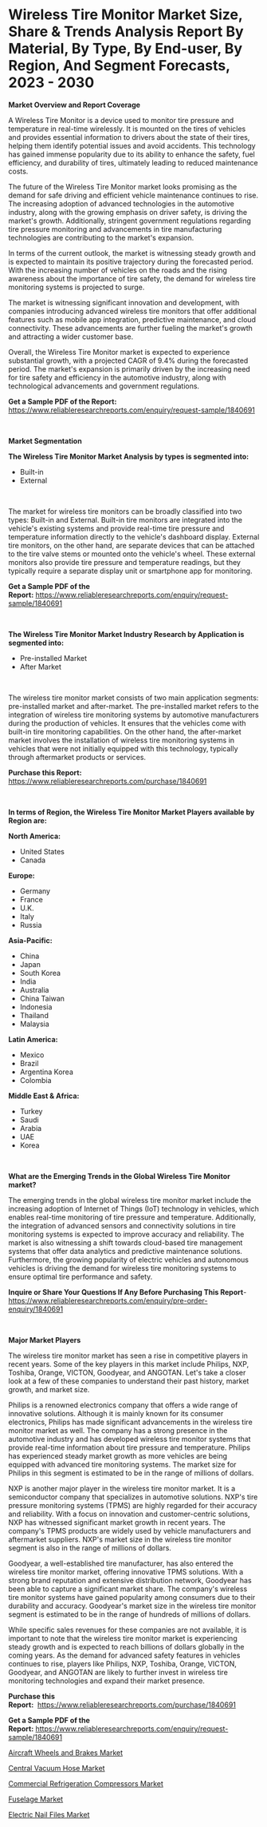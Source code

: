 <p><h1>Wireless Tire Monitor Market Size, Share & Trends Analysis Report By Material, By Type, By End-user, By Region, And Segment Forecasts, 2023 - 2030</h1></p><p><strong>Market Overview and Report Coverage</strong></p>
<p><p>A Wireless Tire Monitor is a device used to monitor tire pressure and temperature in real-time wirelessly. It is mounted on the tires of vehicles and provides essential information to drivers about the state of their tires, helping them identify potential issues and avoid accidents. This technology has gained immense popularity due to its ability to enhance the safety, fuel efficiency, and durability of tires, ultimately leading to reduced maintenance costs.</p><p>The future of the Wireless Tire Monitor market looks promising as the demand for safe driving and efficient vehicle maintenance continues to rise. The increasing adoption of advanced technologies in the automotive industry, along with the growing emphasis on driver safety, is driving the market's growth. Additionally, stringent government regulations regarding tire pressure monitoring and advancements in tire manufacturing technologies are contributing to the market's expansion.</p><p>In terms of the current outlook, the market is witnessing steady growth and is expected to maintain its positive trajectory during the forecasted period. With the increasing number of vehicles on the roads and the rising awareness about the importance of tire safety, the demand for wireless tire monitoring systems is projected to surge.</p><p>The market is witnessing significant innovation and development, with companies introducing advanced wireless tire monitors that offer additional features such as mobile app integration, predictive maintenance, and cloud connectivity. These advancements are further fueling the market's growth and attracting a wider customer base.</p><p>Overall, the Wireless Tire Monitor market is expected to experience substantial growth, with a projected CAGR of 9.4% during the forecasted period. The market's expansion is primarily driven by the increasing need for tire safety and efficiency in the automotive industry, along with technological advancements and government regulations.</p></p>
<p><strong>Get a Sample PDF of the Report:</strong> <a href="https://www.reliableresearchreports.com/enquiry/request-sample/1840691">https://www.reliableresearchreports.com/enquiry/request-sample/1840691</a></p>
<p>&nbsp;</p>
<p><strong>Market Segmentation</strong></p>
<p><strong>The Wireless Tire Monitor Market Analysis by types is segmented into:</strong></p>
<p><ul><li>Built-in</li><li>External</li></ul></p>
<p>&nbsp;</p>
<p><p>The market for wireless tire monitors can be broadly classified into two types: Built-in and External. Built-in tire monitors are integrated into the vehicle's existing systems and provide real-time tire pressure and temperature information directly to the vehicle's dashboard display. External tire monitors, on the other hand, are separate devices that can be attached to the tire valve stems or mounted onto the vehicle's wheel. These external monitors also provide tire pressure and temperature readings, but they typically require a separate display unit or smartphone app for monitoring.</p></p>
<p><strong>Get a Sample PDF of the Report:</strong>&nbsp;<a href="https://www.reliableresearchreports.com/enquiry/request-sample/1840691">https://www.reliableresearchreports.com/enquiry/request-sample/1840691</a></p>
<p>&nbsp;</p>
<p><strong>The Wireless Tire Monitor Market Industry Research by Application is segmented into:</strong></p>
<p><ul><li>Pre-installed Market</li><li>After Market</li></ul></p>
<p>&nbsp;</p>
<p><p>The wireless tire monitor market consists of two main application segments: pre-installed market and after-market. The pre-installed market refers to the integration of wireless tire monitoring systems by automotive manufacturers during the production of vehicles. It ensures that the vehicles come with built-in tire monitoring capabilities. On the other hand, the after-market market involves the installation of wireless tire monitoring systems in vehicles that were not initially equipped with this technology, typically through aftermarket products or services.</p></p>
<p><strong>Purchase this Report:</strong>&nbsp; <a href="https://www.reliableresearchreports.com/purchase/1840691">https://www.reliableresearchreports.com/purchase/1840691</a></p>
<p>&nbsp;</p>
<p><strong>In terms of Region, the Wireless Tire Monitor Market Players available by Region are:</strong></p>
<p>
    <p> <strong> North America: </strong>
        <ul>
            <li>United States</li>
            <li>Canada</li>
        </ul>
        </p> 
    <p> <strong> Europe: </strong>
        <ul>
            <li>Germany</li>
            <li>France</li>
            <li>U.K.</li>
            <li>Italy</li>
            <li>Russia</li>
        </ul>
        </p> 
    <p> <strong> Asia-Pacific: </strong>
        <ul>
            <li>China</li>
            <li>Japan</li>
            <li>South Korea</li>
            <li>India</li>
            <li>Australia</li>
            <li>China Taiwan</li>
            <li>Indonesia</li>
            <li>Thailand</li>
            <li>Malaysia</li>
        </ul>
        </p> 
    <p> <strong> Latin America: </strong>
        <ul>
            <li>Mexico</li>
            <li>Brazil</li>
            <li>Argentina Korea</li>
            <li>Colombia</li>
        </ul>
        </p> 
    <p> <strong> Middle East & Africa: </strong>
        <ul>
            <li>Turkey</li>
            <li>Saudi</li>
            <li>Arabia</li>
            <li>UAE</li>
            <li>Korea</li>
        </ul>
    </p>
    </p>
<p>&nbsp;</p>
<p><strong>What are the Emerging Trends in the Global Wireless Tire Monitor market?</strong></p>
<p><p>The emerging trends in the global wireless tire monitor market include the increasing adoption of Internet of Things (IoT) technology in vehicles, which enables real-time monitoring of tire pressure and temperature. Additionally, the integration of advanced sensors and connectivity solutions in tire monitoring systems is expected to improve accuracy and reliability. The market is also witnessing a shift towards cloud-based tire management systems that offer data analytics and predictive maintenance solutions. Furthermore, the growing popularity of electric vehicles and autonomous vehicles is driving the demand for wireless tire monitoring systems to ensure optimal tire performance and safety.</p></p>
<p><strong>Inquire or Share Your Questions If Any Before Purchasing This Report</strong>- <a href="https://www.reliableresearchreports.com/enquiry/pre-order-enquiry/1840691">https://www.reliableresearchreports.com/enquiry/pre-order-enquiry/1840691</a></p>
<p>&nbsp;</p>
<p><strong>Major Market Players</strong></p>
<p><p>The wireless tire monitor market has seen a rise in competitive players in recent years. Some of the key players in this market include Philips, NXP, Toshiba, Orange, VICTON, Goodyear, and ANGOTAN. Let's take a closer look at a few of these companies to understand their past history, market growth, and market size.</p><p>Philips is a renowned electronics company that offers a wide range of innovative solutions. Although it is mainly known for its consumer electronics, Philips has made significant advancements in the wireless tire monitor market as well. The company has a strong presence in the automotive industry and has developed wireless tire monitor systems that provide real-time information about tire pressure and temperature. Philips has experienced steady market growth as more vehicles are being equipped with advanced tire monitoring systems. The market size for Philips in this segment is estimated to be in the range of millions of dollars.</p><p>NXP is another major player in the wireless tire monitor market. It is a semiconductor company that specializes in automotive solutions. NXP's tire pressure monitoring systems (TPMS) are highly regarded for their accuracy and reliability. With a focus on innovation and customer-centric solutions, NXP has witnessed significant market growth in recent years. The company's TPMS products are widely used by vehicle manufacturers and aftermarket suppliers. NXP's market size in the wireless tire monitor segment is also in the range of millions of dollars.</p><p>Goodyear, a well-established tire manufacturer, has also entered the wireless tire monitor market, offering innovative TPMS solutions. With a strong brand reputation and extensive distribution network, Goodyear has been able to capture a significant market share. The company's wireless tire monitor systems have gained popularity among consumers due to their durability and accuracy. Goodyear's market size in the wireless tire monitor segment is estimated to be in the range of hundreds of millions of dollars.</p><p>While specific sales revenues for these companies are not available, it is important to note that the wireless tire monitor market is experiencing steady growth and is expected to reach billions of dollars globally in the coming years. As the demand for advanced safety features in vehicles continues to rise, players like Philips, NXP, Toshiba, Orange, VICTON, Goodyear, and ANGOTAN are likely to further invest in wireless tire monitoring technologies and expand their market presence.</p></p>
<p><strong>Purchase this Report:</strong>&nbsp;&nbsp;<a href="https://www.reliableresearchreports.com/purchase/1840691">https://www.reliableresearchreports.com/purchase/1840691</a></p>
<p></p>
<p><strong>Get a Sample PDF of the Report:</strong>&nbsp;<a href="https://www.reliableresearchreports.com/enquiry/request-sample/1840691">https://www.reliableresearchreports.com/enquiry/request-sample/1840691</a></p>
<p><p><a href="https://github.com/dzharov81/Market-Research-Report-List-1/blob/main/aircraft-wheels-and-brakes-market.md">Aircraft Wheels and Brakes Market</a></p><p><a href="https://medium.com/@v4171497/central-vacuum-hose-market-trends-and-market-analysis-forecasted-for-period-2023-2030-5dc890fbbc57">Central Vacuum Hose Market</a></p><p><a href="https://www.linkedin.com/pulse/commercial-refrigeration-compressors-market-size-share-global-et0wf/">Commercial Refrigeration Compressors Market</a></p><p><a href="https://github.com/scarol104/Market-Research-Report-List-1/blob/main/fuselage-market.md">Fuselage Market</a></p><p><a href="https://medium.com/@vidyap2912/electric-nail-files-market-furnishes-information-on-market-share-market-trends-and-market-growth-66809d03033a">Electric Nail Files Market</a></p></p>